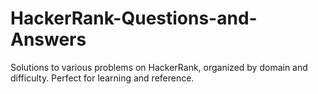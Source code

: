 # HackerRank-Questions-and-Answers
Solutions to various problems on HackerRank, organized by domain and difficulty. Perfect for learning and reference.
